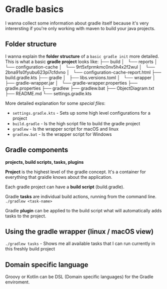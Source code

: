 # Gradle basics

I wanna collect some information about gradle itself because it's very interersting if you're only working with maven to build your java projects.

## Folder structure

I wanna explain the **folder structure** of a `basic gradle init` more detailed.
This is what a basic **gradle project** looks like:
├── build
│   └── reports
│       └── configuration-cache
│           └── 9rt5xfprmkmc0nv5h4x2f2wul
│               └── 2bna91s0fyubu623pi7cfdvno
│                   └── configuration-cache-report.html
├── build.gradle.kts
├── gradle
│   ├── libs.versions.toml
│   └── wrapper
│       ├── gradle-wrapper.jar
│       └── gradle-wrapper.properties
├── gradle.properties
├── gradlew
├── gradlew.bat
├── ObjectDiagram.txt
├── README.md
└── settings.gradle.kts

More detailed explanation for some *special files*:

- `settings.gradle.kts` - Sets up some high level configurations for a project
- `build.gradle` - Is the high script file to build the gradle project
- `gradlew` - Is the wrapper script for macOS and linux
- `gradlew.bat` - Is the wrapper script for Windows

## Gradle components

**projects, build scripts, tasks, plugins**

**Project** is the highest level of the gradle concept. It's a container for everything that graidle knows about the application.

Each gradle project can have a **build script** (build.gradle).

Gradle **tasks** are individual build actions, running from the command line. `./gradlew <task-name>`

Gradle **plugin** can be applied to the build script what will automatically adds tasks to the project.

## Using the gradle wrapper (linux / macOS view)

`./gradlew tasks` - Shows me all available tasks that I can run currently in this freshly build project

## Domain specific language

Groovy or Kotlin can be DSL (Domain specific languages) for the Gradle enviroment.
